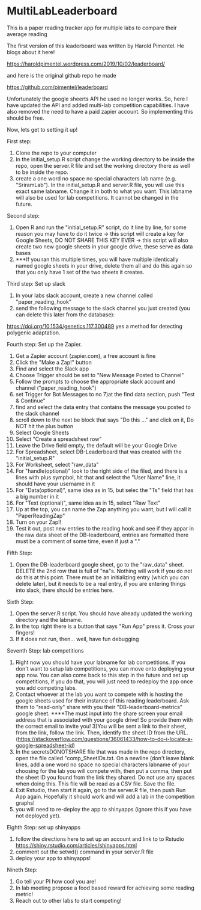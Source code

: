 # MultiLabLeaderboard
This is a paper reading tracker app for multiple labs to compare their average reading


The first version of this leaderboard was written by Harold Pimentel. He blogs about it here!

https://haroldpimentel.wordpress.com/2019/10/02/leaderboard/

and here is the original github repo he made

https://github.com/pimentel/leaderboard

Unfortunately the google sheerts API he used no longer works. So, here I have updated the API and added multi-lab competition capabilities. I have also removed the need to have a paid zapier account. So implementing this should be free.

Now, lets get to setting it up!



First step: 
1) Clone the repo to your computer
2) In the initial_setup.R script change the working directory to be inside the repo, open the server.R file and set the working directory there as well to be inside the repo. 
3) create a one word no space no special characters lab name (e.g. "SriramLab"). In the initial_setup.R and server.R file, you will use this exact same labname. Change it in both to what you want. This labname will also be used for lab competitions. It cannot be changed in the future.


Second step: 
1) Open R and run the "initial_setup.R" script, do it line by line, for some reason you may have to do it twice
-> this script will create a key for Google Sheets, DO NOT SHARE THIS KEY EVER
-> this script will also create two new google sheets in your google drive, these serve as data bases
2) ***If you ran this multiple times, you will have multiple identically named google sheets in your drive, delete them all and do this again so that you only have 1 set of the two sheets it creates.

Third step: Set up slack
1) In your labs slack account, create a new channel called "paper_reading_hook"
2) send the following message to the slack channel you just created (you can delete this later from the database):

https://doi.org/10.1534/genetics.117.300489 yes a method for detecting polygenic adaptation.


Fourth step: Set up the Zapier. 
1) Get a Zapier account (zapier.com), a free account is fine
2) Click the "Make a Zap!" button
3) Find and select the Slack app
4) Choose Trigger should be set to "New Message Posted to Channel"
5) Follow the prompts to choose the appropriate slack account and channel ("paper_reading_hook")
6) set Trigger for Bot Messages to no
7)at the find data section, push "Test & Continue"
8) find and select the data entry that contains the message you posted to the slack channel
9) scroll down to the next be block that says "Do this ..." and click on it, Do NOT hit the plus button
10) Select Google Sheets
11) Select "Create a spreadsheet row"
12) Leave the Drive field empty, the default will be your Google Drive
13) For Spreadsheet, select DB-Leaderboard that was created with the "initial_setup.R"
14) For Worksheet, select "raw_data"
15) For "handle(optional)" look to the right side of the filed, and there is a lines with plus sympbol, 
    hit that and select the "User Name" line, it should have your username in it
16) For "Data(optional)", same idea as in 15, but selec the "Ts" field that has a big number in it
17) For "Text (optional)", same idea as in 15, select "Raw Text"
18) Up at the top, you can name the Zap anything you want, but I will call it "PaperReadingZap"
19) Turn on your Zap!!
20) Test it out, post new entries to the reading hook and see if they appar in the raw data sheet of the DB-leaderboard,
    entries are formatted <doi link> <one word recommendation> <comments> there must be a comment of some time, even if just a "."
  
  
 Fifth Step:
 1) Open the DB-leaderboard google sheet, go to the "raw_data" sheet. DELETE the 2nd row that is full of "na"s. Nothing will work if you do not do this at this point. There must be an initializing entry (which you can delete later), but it needs to be a real entry, if you are entering things into slack, there should be entries here.
 
 
 Sixth Step:
 1) Open the server.R script. You should have already updated the working directory and the labname.
 2) In the top right there is a button that says "Run App" press it. Cross your fingers!
3) If it does not run, then... well, have fun debugging 

 
Seventh Step: lab competitions
 1) Right now you should have your labname for lab competitions. If you don't want to setup lab competitions, you can move onto deploying your app now. You can also come back to this step in the future and set up competitions, if you do that, you will just need to redeploy the app once you add competing labs.
 3) Contact whoever at the lab you want to compete with is hosting the google sheets used for their instance of this reading leaderboard. Ask them to "read-only" share with you their "DB-leaderboard-metrics" google sheet. ****The must input into the share screen your email address that is associated with your google drive! So provide them with the correct email to invite you!
 3)You will be sent a link to their sheet, from the link, follow the link. Then, identify the sheet ID from the URL. (https://stackoverflow.com/questions/36061433/how-to-do-i-locate-a-google-spreadsheet-id)
 4) In the secretsDONOTSHARE file that was made in the repo directory, open the file called "comp_SheetIDs.txt.  On a newline (don't leave blank lines, add a one word no space no special characters labname of your choosing for the lab you will compete with, then put a comma, then put the sheet ID you found from the link they shared.  Do not use any spaces when doing this. This file will be read as a CSV file. Save the file.
 5) Exit Rstudio, then start it again, go to the server.R file, then push Run App again. Hopefully it should work and will add a lab in the competition graphs!
 3) you will need to re-deploy the app to shinyapps (ignore this if you have not deployed yet).
 

Eighth Step: set up shinyapps
 1) follow the directions here to set up an account and link to to Rstudio https://shiny.rstudio.com/articles/shinyapps.html
 2) comment out the setwd() command in your server.R file
 2) deploy your app to shinyapps!
 
 Nineth Step:
 1) Go tell your PI how cool you are!
 2) In lab meeting propose a food based reward for achieving some reading metric! 
 3) Reach out to other labs to start competing!
 
 
